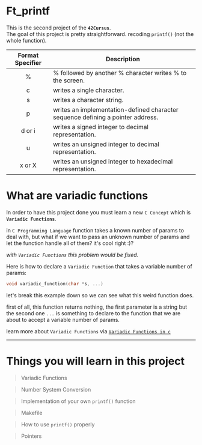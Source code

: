 
# Ft_printf

This is the second project of the **`42Cursus`**. <br />
The goal of this project is pretty straightforward. recoding `printf()` (not the whole function).

<table>
 <tbody>
  <tr>
            <th>Format Specifier</th>
            <th>Description</th>
        </tr>
    </thead>
    <tbody>
	</thead>
        <tr>
            <td align="center">%</td>
            <td>% followed by another % character writes % to the screen.</td>
        </tr>
        <tr>
            <td align="center">c</td>
            <td>writes a single character.</td>
        </tr>
        <tr>
            <td align="center">s</td>
            <td>writes a character string.</td>
        </tr>
        <tr>
            <td align="center">p</td>
            <td>writes an implementation-defined character sequence defining a pointer address.</td>
        </tr>
        <tr>
            <td align="center">d or i</td>
            <td>writes a signed integer to decimal representation.</td>
        </tr>
        <tr>
            <td align="center">u</td>
            <td>writes an unsigned integer to decimal representation.</td>
        </tr>
        <tr>
            <td align="center">x or X</td>
            <td>writes an unsigned integer to hexadecimal representation.</td>
        </tr>
    </tbody>
</table>

# What are variadic functions

In order to have this project done you must learn a new `C Concept` which is **`Variadic Functions`**.

in `C Programming Language` function takes a known number of params to deal with, but what if we want to pass an unknown number of params and let the function handle all of them? it's cool right :)?

_with `Variadic Functions` this problem would be fixed._

Here is how to declare a `Variadic Function` that takes a variable number of params:

```c
void variadic_function(char *s, ...)
```

let's break this example down so we can see what this weird function does.

first of all, this function returns nothing, the first parameter is a string but the second one `...` is something to declare to the function that we are about to accept a variable number of params.

learn more about `Variadic Functions` via [`Variadic Functions in c`](https://www.geeksforgeeks.org/variadic-functions-in-c/#:~:text=Variadic%20functions%20are%20functions%20that,of%20arguments%20can%20be%20passed.)

---

# Things you will learn in this project

> Variadic Functions

> Number System Conversion

> Implementation of your own `printf()` function

> Makefile

> How to use `printf()` properly

> Pointers
